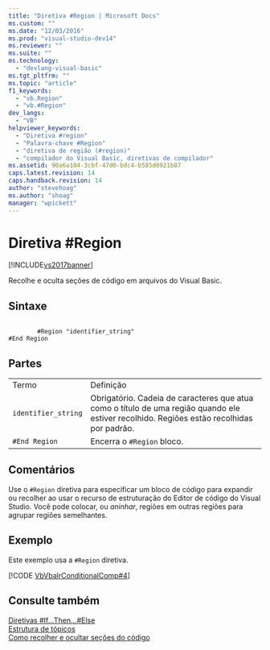 ```yaml
---
title: "Diretiva #Region | Microsoft Docs"
ms.custom: ""
ms.date: "12/03/2016"
ms.prod: "visual-studio-dev14"
ms.reviewer: ""
ms.suite: ""
ms.technology: 
  - "devlang-visual-basic"
ms.tgt_pltfrm: ""
ms.topic: "article"
f1_keywords: 
  - "vb.Region"
  - "vb.#Region"
dev_langs: 
  - "VB"
helpviewer_keywords: 
  - "Diretiva #region"
  - "Palavra-chave #Region"
  - "diretiva de região (#region)"
  - "compilador do Visual Basic, diretivas de compilador"
ms.assetid: 90a6a104-3cbf-47d0-bdc4-b585d0921b87
caps.latest.revision: 14
caps.handback.revision: 14
author: "stevehoag"
ms.author: "shoag"
manager: "wpickett"
---
```

# Diretiva #Region
[!INCLUDE[vs2017banner](../../../csharp/includes/vs2017banner.md)]

Recolhe e oculta seções de código em arquivos do Visual Basic.  
  
## Sintaxe  
  
```  
  
        #Region "identifier_string"  
#End Region  
```  
  
## Partes  
  
|||  
|-|-|  
|Termo|Definição|  
|`identifier_string`|Obrigatório.  Cadeia de caracteres que atua como o título de uma região quando ele estiver recolhido.  Regiões estão recolhidas por padrão.|  
|`#End Region`|Encerra o `#Region` bloco.|  
  
## Comentários  
 Use o `#Region` diretiva para especificar um bloco de código para expandir ou recolher ao usar o recurso de estruturação do Editor de código do Visual Studio.  Você pode colocar, ou *aninhar*, regiões em outras regiões para agrupar regiões semelhantes.  
  
## Exemplo  
 Este exemplo usa a `#Region` diretiva.  
  
 [!CODE [VbVbalrConditionalComp#4](../CodeSnippet/VS_Snippets_VBCSharp/VbVbalrConditionalComp#4)]  
  
## Consulte também  
 [Diretivas \#If...Then...\#Else](../../../visual-basic/language-reference/directives/if-then-else-directives.md)   
 [Estrutura de tópicos](/visual-studio/ide/outlining)   
 [Como recolher e ocultar seções do código](../../../visual-basic/programming-guide/program-structure/how-to-collapse-and-hide-sections-of-code.md)
